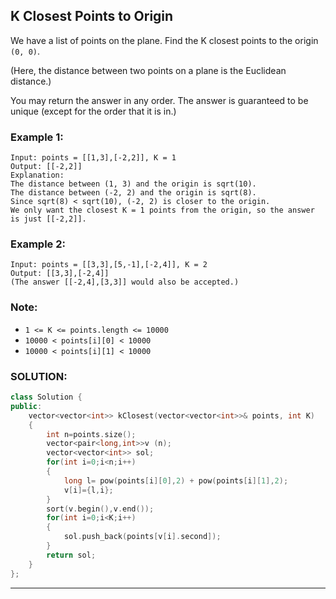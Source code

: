 ## K Closest Points to Origin

We have a list of points on the plane. Find the K closest points to the origin `(0, 0)`.

(Here, the distance between two points on a plane is the Euclidean distance.)

You may return the answer in any order. The answer is guaranteed to be unique (except for the order that it is in.)

### Example 1:

```
Input: points = [[1,3],[-2,2]], K = 1
Output: [[-2,2]]
Explanation:
The distance between (1, 3) and the origin is sqrt(10).
The distance between (-2, 2) and the origin is sqrt(8).
Since sqrt(8) < sqrt(10), (-2, 2) is closer to the origin.
We only want the closest K = 1 points from the origin, so the answer is just [[-2,2]].
```

### Example 2:

```
Input: points = [[3,3],[5,-1],[-2,4]], K = 2
Output: [[3,3],[-2,4]]
(The answer [[-2,4],[3,3]] would also be accepted.)
```

### Note:

- `1 <= K <= points.length <= 10000`
- `10000 < points[i][0] < 10000`
- `10000 < points[i][1] < 10000`

### SOLUTION:

```cpp
class Solution {
public:
    vector<vector<int>> kClosest(vector<vector<int>>& points, int K)
    {
        int n=points.size();
        vector<pair<long,int>>v (n);
        vector<vector<int>> sol;
        for(int i=0;i<n;i++)
        {
            long l= pow(points[i][0],2) + pow(points[i][1],2);
            v[i]={l,i};
        }
        sort(v.begin(),v.end());
        for(int i=0;i<K;i++)
        {
            sol.push_back(points[v[i].second]);
        }
        return sol;
    }
};
```

---

